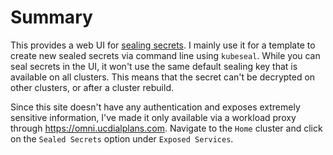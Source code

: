 # Summary
This provides a web UI for [sealing secrets](/manifests/system/sealed-secrets). I mainly use it for a template to create new sealed secrets via command line using `kubeseal`. While you can seal secrets in the UI, it won't use the same default sealing key that is available on all clusters. This means that the secret can't be decrypted on other clusters, or after a cluster rebuild.

Since this site doesn't have any authentication and exposes extremely sensitive information, I've made it only available via a workload proxy through https://omni.ucdialplans.com. Navigate to the `Home` cluster and click on the `Sealed Secrets` option under `Exposed Services`.